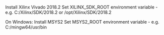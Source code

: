 Install Xilinx Vivado 2018.2
Set XILINX_SDK_ROOT environment variable - e.g. C:/Xilinx/SDK/2018.2 or /opt/Xilinx/SDK/2018.2

On Windows:
Install MSYS2
Set MSYS2_ROOT environment variable - e.g. C:/mingw64/usr/bin





